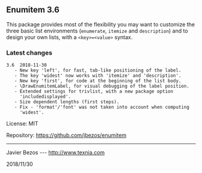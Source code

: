 ## Enumitem 3.6

This package provides most of the flexibility you may want to customize
the three basic list environments (`enumerate`, `itemize` and
`description`) and to design your own lists, with a `<key>=<value>`
syntax.

### Latest changes

```
3.6  2018-11-30
   - New key 'left', for fast, tab-like positioning of the label.
   - The key 'widest' now works with 'itemize' and 'description'.
   - New key 'first', for code at the beginning of the list body.
   - \DrawEnumitemLabel, for visual debugging of the label position.
   - Extended settings for trivlist, with a new package option 
     'includedisplayed'.
   - Size dependent lengths (first steps).
   - Fix - 'format'/'font' was not taken into account when computing 
     'widest'.
```

License:     MIT

Repository:  https://github.com/jbezos/enumitem

________
Javier Bezos --- http://www.texnia.com

2018/11/30

